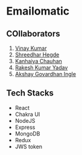 # Emailomatic

## COllaborators

1. [Vinay Kumar](https://github.com/VinayKumar1801)
2. [Shreedhar Hegde](https://github.com/shreedharhegde99)
3. [Kanhaiya Chauhan](https://github.com/KanhaiyaChauhan037)
4. [Rakesh Kumar Yadav](https://github.com/rakeshrakeshyadav)
5. [Akshay Govardhan Ingle](https://github.com/akkiingle)

## Tech Stacks

- React
- Chakra UI
- NodeJS
- Express
- MongoDB
- Redux
- JWS token


